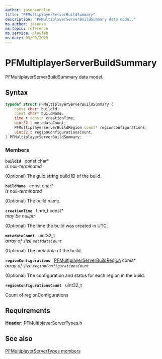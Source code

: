 ```yaml
---
author: jasonsandlin
title: "PFMultiplayerServerBuildSummary"
description: "PFMultiplayerServerBuildSummary data model."
ms.author: jasonsa
ms.topic: reference
ms.service: playfab
ms.date: 03/09/2023
---
```


# PFMultiplayerServerBuildSummary  

PFMultiplayerServerBuildSummary data model.  

## Syntax  
  
```cpp
typedef struct PFMultiplayerServerBuildSummary {  
    const char* buildId;  
    const char* buildName;  
    time_t const* creationTime;  
    uint32_t metadataCount;  
    PFMultiplayerServerBuildRegion const* regionConfigurations;  
    uint32_t regionConfigurationsCount;  
} PFMultiplayerServerBuildSummary;  
```
  
### Members  
  
**`buildId`** &nbsp; const char*  
*is null-terminated*  
  
(Optional) The guid string build ID of the build.
  
**`buildName`** &nbsp; const char*  
*is null-terminated*  
  
(Optional) The build name.
  
**`creationTime`** &nbsp; time_t const*  
*may be nullptr*  
  
(Optional) The time the build was created in UTC.
  
**`metadataCount`** &nbsp; uint32_t  
*array of size `metadataCount`*  
  
(Optional) The metadata of the build.
  
**`regionConfigurations`** &nbsp; [PFMultiplayerServerBuildRegion](pfmultiplayerserverbuildregion.md) const*  
*array of size `regionConfigurationsCount`*  
  
(Optional) The configuration and status for each region in the build.
  
**`regionConfigurationsCount`** &nbsp; uint32_t  
  
Count of regionConfigurations
  
  
## Requirements  
  
**Header:** PFMultiplayerServerTypes.h
  
## See also  
[PFMultiplayerServerTypes members](../pfmultiplayerservertypes_members.md)  

  
  
